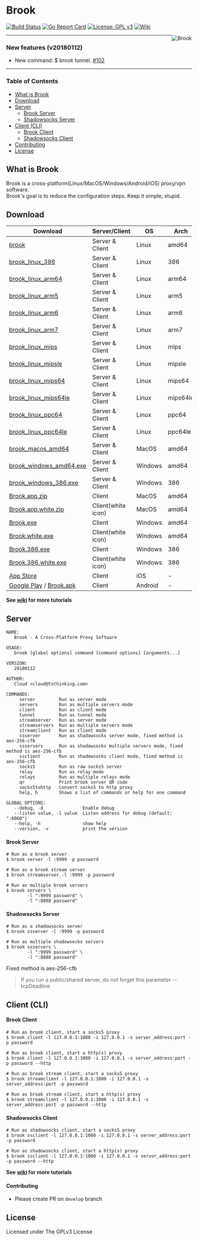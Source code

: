 # Brook

[![Build Status](https://travis-ci.org/txthinking/brook.svg?branch=master)](https://travis-ci.org/txthinking/brook) [![Go Report Card](https://goreportcard.com/badge/github.com/txthinking/brook)](https://goreportcard.com/report/github.com/txthinking/brook) [![License: GPL v3](https://img.shields.io/badge/License-GPL%20v3-blue.svg)](http://www.gnu.org/licenses/gpl-3.0) [![Wiki](https://img.shields.io/badge/docs-wiki-blue.svg)](https://github.com/txthinking/brook/wiki)

<p align="center">
    <img style="float: right;" src="https://storage.googleapis.com/txthinking-file/_/brook_200x200.png" alt="Brook"/>
</p>

---

### New features (v20180112)

* New command: $ brook tunnel. [#102](https://github.com/txthinking/brook/issues/102)

---

### Table of Contents

* [What is Brook](#what-is-brook)
* [Download](#download)
* [Server](#server)
    * [Brook Server](#brook-server)
    * [Shadowsocks Server](#shadowsocks-server)
* [Client (CLI)](#client-cli)
    * [Brook Client](#brook-client)
    * [Shadowsocks Client](#shadowsocks-client)
* [Contributing](#contributing)
* [License](#license)

## What is Brook

Brook is a cross-platform(Linux/MacOS/Windows/Android/iOS) proxy/vpn software.<br/>
Brook's goal is to reduce the configuration steps. Keep it simple, stupid.

## Download

| Download | Server/Client | OS | Arch | Remark |
| --- | --- | --- | --- | --- |
| [brook](https://github.com/txthinking/brook/releases/download/v20180112/brook) | Server & Client | Linux | amd64 | CLI |
| [brook_linux_386](https://github.com/txthinking/brook/releases/download/v20180112/brook_linux_386) | Server & Client | Linux | 386 | CLI |
| [brook_linux_arm64](https://github.com/txthinking/brook/releases/download/v20180112/brook_linux_arm64) | Server & Client | Linux | arm64 | CLI |
| [brook_linux_arm5](https://github.com/txthinking/brook/releases/download/v20180112/brook_linux_arm5) | Server & Client | Linux | arm5 | CLI |
| [brook_linux_arm6](https://github.com/txthinking/brook/releases/download/v20180112/brook_linux_arm6) | Server & Client | Linux | arm6 | CLI |
| [brook_linux_arm7](https://github.com/txthinking/brook/releases/download/v20180112/brook_linux_arm7) | Server & Client | Linux | arm7 | CLI |
| [brook_linux_mips](https://github.com/txthinking/brook/releases/download/v20180112/brook_linux_mips) | Server & Client | Linux | mips | CLI |
| [brook_linux_mipsle](https://github.com/txthinking/brook/releases/download/v20180112/brook_linux_mipsle) | Server & Client | Linux | mipsle | CLI |
| [brook_linux_mips64](https://github.com/txthinking/brook/releases/download/v20180112/brook_linux_mips64) | Server & Client | Linux | mips64 | CLI |
| [brook_linux_mips64le](https://github.com/txthinking/brook/releases/download/v20180112/brook_linux_mips64le) | Server & Client | Linux | mips64le | CLI |
| [brook_linux_ppc64](https://github.com/txthinking/brook/releases/download/v20180112/brook_linux_ppc64) | Server & Client | Linux | ppc64 | CLI |
| [brook_linux_ppc64le](https://github.com/txthinking/brook/releases/download/v20180112/brook_linux_ppc64le) | Server & Client | Linux | ppc64le | CLI |
| [brook_macos_amd64](https://github.com/txthinking/brook/releases/download/v20180112/brook_macos_amd64) | Server & Client | MacOS | amd64 | CLI |
| [brook_windows_amd64.exe](https://github.com/txthinking/brook/releases/download/v20180112/brook_windows_amd64.exe) | Server & Client | Windows | amd64 | CLI |
| [brook_windows_386.exe](https://github.com/txthinking/brook/releases/download/v20180112/brook_windows_386.exe) | Server & Client | Windows | 386 | CLI |
| [Brook.app.zip](https://github.com/txthinking/brook/releases/download/v20180112/Brook.app.zip) | Client | MacOS | amd64 | GUI |
| [Brook.app.white.zip](https://github.com/txthinking/brook/releases/download/v20180112/Brook.app.white.zip) | Client(white icon) | MacOS | amd64 | GUI |
| [Brook.exe](https://github.com/txthinking/brook/releases/download/v20180112/Brook.exe) | Client | Windows | amd64 | GUI |
| [Brook.white.exe](https://github.com/txthinking/brook/releases/download/v20180112/Brook.white.exe) | Client(white icon) | Windows | amd64 | GUI |
| [Brook.386.exe](https://github.com/txthinking/brook/releases/download/v20180112/Brook.386.exe) | Client | Windows | 386 | GUI |
| [Brook.386.white.exe](https://github.com/txthinking/brook/releases/download/v20180112/Brook.386.white.exe) | Client(white icon) | Windows | 386 | GUI |
| [App Store](https://itunes.apple.com/us/app/brook-brook-shadowsocks-vpn-proxy/id1216002642) | Client | iOS | - | GUI |
| [Google Play](https://play.google.com/store/apps/details?id=com.txthinking.brook) / [Brook.apk](https://github.com/txthinking/brook/releases/download/v20180112/Brook.apk) | Client | Android | - | GUI |

**See [wiki](https://github.com/txthinking/brook/wiki) for more tutorials**

## Server

```
NAME:
   Brook - A Cross-Platform Proxy Software

USAGE:
   brook [global options] command [command options] [arguments...]

VERSION:
   20180112

AUTHOR:
   Cloud <cloud@txthinking.com>

COMMANDS:
     server         Run as server mode
     servers        Run as multiple servers mode
     client         Run as client mode
     tunnel         Run as tunnel mode
     streamserver   Run as server mode
     streamservers  Run as multiple servers mode
     streamclient   Run as client mode
     ssserver       Run as shadowsocks server mode, fixed method is aes-256-cfb
     ssservers      Run as shadowsocks multiple servers mode, fixed method is aes-256-cfb
     ssclient       Run as shadowsocks client mode, fixed method is aes-256-cfb
     socks5         Run as raw socks5 server
     relay          Run as relay mode
     relays         Run as multiple relays mode
     qr             Print brook server QR code
     socks5tohttp   Convert socks5 to http proxy
     help, h        Shows a list of commands or help for one command

GLOBAL OPTIONS:
   --debug, -d               Enable debug
   --listen value, -l value  Listen address for debug (default: ":6060")
   --help, -h                show help
   --version, -v             print the version
```

#### Brook Server

```
# Run as a brook server
$ brook server -l :9999 -p password
```

```
# Run as a brook stream server
$ brook streamserver -l :9999 -p password
```

```
# Run as multiple brook servers
$ brook servers \
        -l ":9999 password" \
        -l ":8888 password"
```

#### Shadowsocks Server

```
# Run as a shadowsocks server
$ brook ssserver -l :9999 -p password
```

```
# Run as multiple shadowsocks servers
$ brook ssservers \
        -l ":9999 password" \
        -l ":8888 password"
```

Fixed method is aes-256-cfb

> If you run a public/shared server, do not forget this parameter --tcpDeadline

## Client (CLI)

#### Brook Client

```
# Run as brook client, start a socks5 proxy
$ brook client -l 127.0.0.1:1080 -i 127.0.0.1 -s server_address:port -p password
```

```
# Run as brook client, start a http(s) proxy
$ brook client -l 127.0.0.1:1080 -i 127.0.0.1 -s server_address:port -p password --http
```

```
# Run as brook stream client, start a socks5 proxy
$ brook streamclient -l 127.0.0.1:1080 -i 127.0.0.1 -s server_address:port -p password
```

```
# Run as brook stream client, start a http(s) proxy
$ brook streamclient -l 127.0.0.1:1080 -i 127.0.0.1 -s server_address:port -p password --http
```


#### Shadowsocks Client

```
# Run as shadowsocks client, start a socks5 proxy
$ brook ssclient -l 127.0.0.1:1080 -i 127.0.0.1 -s server_address:port -p password
```

```
# Run as shadowsocks client, start a http(s) proxy
$ brook ssclient -l 127.0.0.1:1080 -i 127.0.0.1 -s server_address:port -p password --http
```

**See [wiki](https://github.com/txthinking/brook/wiki) for more tutorials**

#### Contributing

* Please create PR on `develop` branch

## License

Licensed under The GPLv3 License
